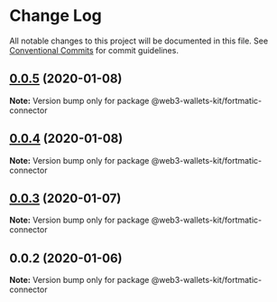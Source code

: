# Change Log

All notable changes to this project will be documented in this file.
See [Conventional Commits](https://conventionalcommits.org) for commit guidelines.

## [0.0.5](https://github.com/akropolisio/web3-wallets-kit/compare/@web3-wallets-kit/fortmatic-connector@0.0.4...@web3-wallets-kit/fortmatic-connector@0.0.5) (2020-01-08)

**Note:** Version bump only for package @web3-wallets-kit/fortmatic-connector





## [0.0.4](https://github.com/akropolisio/web3-wallets-kit/compare/@web3-wallets-kit/fortmatic-connector@0.0.3...@web3-wallets-kit/fortmatic-connector@0.0.4) (2020-01-08)

**Note:** Version bump only for package @web3-wallets-kit/fortmatic-connector





## [0.0.3](https://github.com/akropolisio/web3-wallets-kit/compare/@web3-wallets-kit/fortmatic-connector@0.0.2...@web3-wallets-kit/fortmatic-connector@0.0.3) (2020-01-07)

**Note:** Version bump only for package @web3-wallets-kit/fortmatic-connector





## 0.0.2 (2020-01-06)

**Note:** Version bump only for package @web3-wallets-kit/fortmatic-connector
